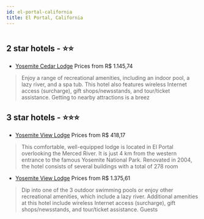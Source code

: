 ```yaml
---
id: el-portal-california
title: El Portal, California
---
```


<center><img src="http://photos.hotelbeds.com/giata/01/013363/013363a_hb_r_001.jpg" alt="" /></center>


##  2 star hotels - ⭐️⭐️

-    [Yosemite Cedar Lodge](https://us.hurb.com/hotels/el-portal/yosemite-cedar-lodge-JNP-JP875127?cmp=18055) Prices from R$ 1.145,74
   > Enjoy a range of recreational amenities, including an indoor pool, a lazy river, and a spa tub. This hotel also features wireless Internet access (surcharge), gift shops/newsstands, and tour/ticket assistance. Getting to nearby attractions is a breez

##  3 star hotels - ⭐️⭐️⭐️

-    [Yosemite View Lodge](https://us.hurb.com/hotels/el-portal/yosemite-view-lodge-JNP-JP119155?cmp=18055) Prices from R$ 418,17
   > This comfortable, well-equipped lodge is located in El Portal overlooking the Merced River. It is just 4 km from the western entrance to the famous Yosemite National Park. Renovated in 2004, the hotel consists of several buildings with a total of 278 room
-    [Yosemite View Lodge](https://us.hurb.com/hotels/el-portal/yosemite-view-lodge-JNP-JP984246?cmp=18055) Prices from R$ 1.375,61
   > Dip into one of the 3 outdoor swimming pools or enjoy other recreational amenities, which include a lazy river. Additional amenities at this hotel include wireless Internet access (surcharge), gift shops/newsstands, and tour/ticket assistance. Guests
